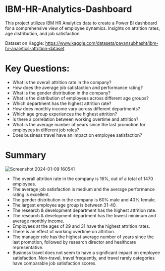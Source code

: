 # IBM-HR-Analytics-Dashboard

This project utilizes IBM HR Analytics data to create a Power BI dashboard for a comprehensive view of employee dynamics. Insights on attrition rates, age distribution, and job satisfaction


Dataset on Kaggle: https://www.kaggle.com/datasets/pavansubhasht/ibm-hr-analytics-attrition-dataset

# Key Questions:
- What is the overall attrition rate in the company?
- How does the average job satisfaction and performance rating?
- What is the gender distribution in the company?
- What is the distribution of employees across different age groups?
- Which department has the highest attrition rate?
- How does monthly income vary across different departments?
- Which age group experiences the highest attrition?
- Is there a correlation between working overtime and attrition?
- What is the average number of years since the last promotion for employees in different job roles?
- Does business travel have an impact on employee satisfaction?

# Summary
![Screenshot 2024-01-09 160541](https://github.com/pantakanch/IBM-HR-Analytics-Dashboard/assets/113978334/388831f6-dc80-412f-bf4f-33f4991ead08)
- The overall attrition rate in the company is 16%, out of a total of 1470 employees.
- The average job satisfaction is medium and the average performance rating is excellent.
- The gender distribution in the company is 60% male and 40% female.
- The largest employee age group is between 31-40.
- The research & development department has the highest attrition rate. 
- The research & development department has the lowest minimum and average monthly income.
- Employees at the ages of 29 and 31 have the highest attrition rates.
- There is an effect of working overtime on attrition.
- The manager role has the highest average number of years since the last promotion, followed by research director and healthcare representative.
- Business travel does not seem to have a significant impact on employee satisfaction. Non-travel, travel frequently, and travel rarely categories have comparable job satisfaction scores.
